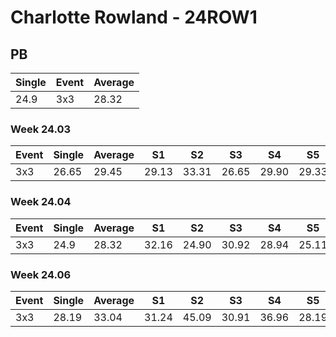 # Charlotte Rowland - 24ROW1

## PB
|Single|Event|Average|
|----|----|----|
|24.9|3x3|28.32|
### Week 24.03
|Event|Single|Average|S1|S2|S3|S4|S5|
|-----|-------|------|--|--|--|--|--|
|3x3|26.65|29.45|29.13|33.31|26.65|29.90|29.33|
### Week 24.04
|Event|Single|Average|S1|S2|S3|S4|S5|
|-----|-------|------|--|--|--|--|--|
|3x3|24.9|28.32|32.16|24.90|30.92|28.94|25.11|
### Week 24.06
|Event|Single|Average|S1|S2|S3|S4|S5|
|-----|-------|------|--|--|--|--|--|
|3x3|28.19|33.04|31.24|45.09|30.91|36.96|28.19|
